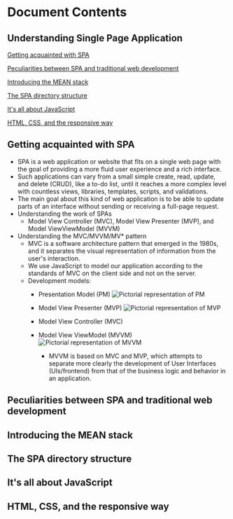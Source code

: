 # Document Contents

##  Understanding Single Page Application

[Getting acquainted with SPA](#getting-acquainted-with-spa)

[Peculiarities between SPA and traditional web development](#peculiarities-between-spa-and-traditional-web-development)

[Introducing the MEAN stack](#introducing-the-mean-stack)

[The SPA directory structure](#the-spa-directory-structure)

[It's all about JavaScript](#it's-all-about-javascript)

[HTML, CSS, and the responsive way](#html-css-and-the-responsive-way)

##  Getting acquainted with SPA

  * SPA is a web application or website that fits on a single web page with the goal of providing a more fluid user experience 
  and a rich interface.
  * Such applications can vary from a small simple create, read, update, and delete (CRUD), like a to-do list, until it reaches 
  a more complex level with countless views, libraries, templates, scripts, and validations.
  * The main goal about this kind of web application is to be able to update parts of an interface without sending or receiving a 
  full-page request.
  * Understanding the work of SPAs
    * Model View Controller (MVC), Model View Presenter (MVP), and Model ViewViewModel (MVVM) 
  * Understanding the MVC/MVVM/MV* pattern
    * MVC is a software architecture pattern that emerged in the 1980s, and it separates the visual representation of information 
    from the user's interaction.
    * We use JavaScript to model our application according to the standards of MVC on the client side and not on the server.
    * Development models:
      * Presentation Model (PM)
        ![Pictorial representation of PM](http://i68.tinypic.com/mrk83.jpg)  
        
      * Model View Presenter (MVP)
        ![Pictorial representation of MVP](http://i66.tinypic.com/14eaxsg.jpg)
      
      * Model View Controller (MVC)
      
      * Model View ViewModel (MVVM)
        ![Pictorial representation of MVVM](http://i66.tinypic.com/332sdva.jpg)
        
        * MVVM is based on MVC and MVP, which attempts to separate more clearly the development of User Interfaces (UIs/frontend) 
        from  that of the business logic and behavior in an application.
   
      
##  Peculiarities between SPA and traditional web development

##  Introducing the MEAN stack

##  The SPA directory structure

##  It's all about JavaScript

##  HTML, CSS, and the responsive way

